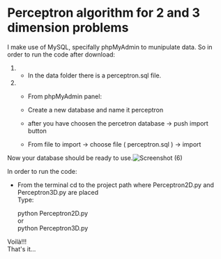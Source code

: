 ﻿# Perceptron algorithm for 2 and 3 dimension problems
 I make use of MySQL, specifally phpMyAdmin to munipulate data. So in order to run the code after download:
    
   1. - In the data folder there is a perceptron.sql file. 
   2. - From phpMyAdmin panel:
      - Create a new database and name it perceptron
      
      - after you have choosen the percetron database -> push import button
      - From file to import -> choose file ( perceptron.sql ) -> import
 
 Now your database should be ready to use.![Screenshot (6)](https://user-images.githubusercontent.com/109686747/184480651-c7da150f-5cab-40de-b3bc-d40f29f689da.png)

 
 In order to run the code: 
   - From the terminal cd to the project path where Perceptron2D.py and Perceptron3D.py are placed  
   Type:
   
     python Perceptron2D.py <br/>
   or <br/>
     python Perceptron3D.py
   
   Voilà!!!  
   That's it...
      
